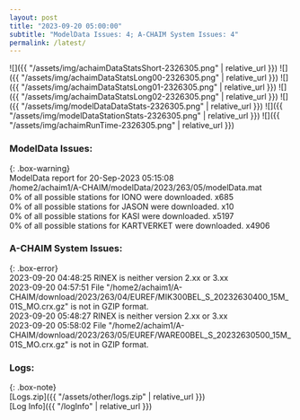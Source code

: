 ```yaml
---
layout: post
title: "2023-09-20 05:00:00"
subtitle: "ModelData Issues: 4; A-CHAIM System Issues: 4"
permalink: /latest/
---
```


![]({{ "/assets/img/achaimDataStatsShort-2326305.png" | relative_url }})
![]({{ "/assets/img/achaimDataStatsLong00-2326305.png" | relative_url }})
![]({{ "/assets/img/achaimDataStatsLong01-2326305.png" | relative_url }})
![]({{ "/assets/img/achaimDataStatsLong02-2326305.png" | relative_url }})
![]({{ "/assets/img/modelDataDataStats-2326305.png" | relative_url }})
![]({{ "/assets/img/modelDataStationStats-2326305.png" | relative_url }})
![]({{ "/assets/img/achaimRunTime-2326305.png" | relative_url }})


### ModelData Issues:  
  
{: .box-warning}  
 ModelData report for 20-Sep-2023 05:15:08   
 /home2/achaim1/A-CHAIM/modelData/2023/263/05/modelData.mat   
 0% of all possible stations for IONO were downloaded. x685   
 0% of all possible stations for JASON were downloaded. x10   
 0% of all possible stations for KASI were downloaded. x5197   
 0% of all possible stations for KARTVERKET were downloaded. x4906   
  
### A-CHAIM System Issues:  
  
{: .box-error}  
2023-09-20 04:48:25 RINEX is neither version 2.xx or 3.xx  
2023-09-20 04:57:51 File "/home2/achaim1/A-CHAIM/download/2023/263/04/EUREF/MIK300BEL_S_20232630400_15M_01S_MO.crx.gz" is not in GZIP format.  
2023-09-20 05:48:27 RINEX is neither version 2.xx or 3.xx  
2023-09-20 05:58:02 File "/home2/achaim1/A-CHAIM/download/2023/263/05/EUREF/WARE00BEL_S_20232630500_15M_01S_MO.crx.gz" is not in GZIP format.  

### Logs:  
  
{: .box-note}  
[Logs.zip]({{ "/assets/other/logs.zip" | relative_url }})  
[Log Info]({{ "/logInfo" | relative_url }})  
